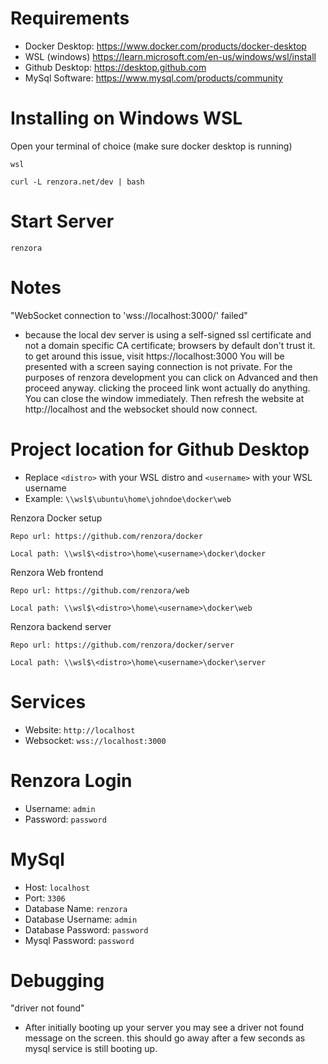 # Requirements
- Docker Desktop: https://www.docker.com/products/docker-desktop
- WSL (windows) https://learn.microsoft.com/en-us/windows/wsl/install
- Github Desktop: https://desktop.github.com
- MySql Software: https://www.mysql.com/products/community

# Installing on Windows WSL

Open your terminal of choice (make sure docker desktop is running)
```
wsl
```
```
curl -L renzora.net/dev | bash
```

# Start Server
```
renzora
```

# Notes
"WebSocket connection to 'wss://localhost:3000/' failed"
- because the local dev server is using a self-signed ssl certificate and not a domain specific CA certificate; browsers by default don't trust it. to get around this issue, visit https://localhost:3000 You will be presented with a screen saying connection is not private. For the purposes of renzora development you can click on Advanced and then proceed anyway. clicking the proceed link wont actually do anything. You can close the window immediately. Then refresh the website at http://localhost and the websocket should now connect.


# Project location for Github Desktop
- Replace ```<distro>``` with your WSL distro and ```<username>``` with your WSL username
- Example: ```\\wsl$\ubuntu\home\johndoe\docker\web```

Renzora Docker setup
```
Repo url: https://github.com/renzora/docker

Local path: \\wsl$\<distro>\home\<username>\docker\docker
```

Renzora Web frontend
```
Repo url: https://github.com/renzora/web

Local path: \\wsl$\<distro>\home\<username>\docker\web
```

Renzora backend server
```
Repo url: https://github.com/renzora/docker/server

Local path: \\wsl$\<distro>\home\<username>\docker\server
```

# Services
- Website: ```http://localhost```
- Websocket: ```wss://localhost:3000```

# Renzora Login
- Username: ```admin```
- Password: ```password```

# MySql
- Host: ```localhost```
- Port: ```3306```
- Database Name: ```renzora```
- Database Username: ```admin```
- Database Password: ```password```
- Mysql Password: ```password```

# Debugging

"driver not found"
- After initially booting up your server you may see a driver not found message on the screen. this should go away after a few seconds as mysql service is still booting up.
